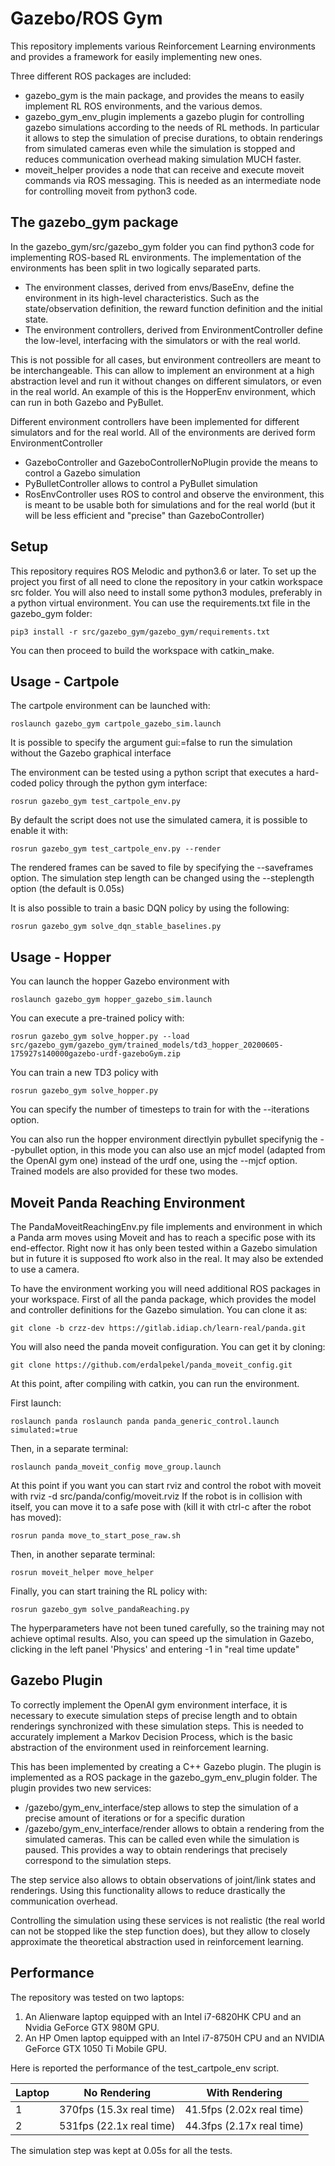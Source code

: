 # Gazebo/ROS Gym

This repository implements various Reinforcement Learning environments and provides a framework
for easily implementing new ones.

Three different ROS packages are included:

* gazebo_gym is the main package, and provides the means to easily implement RL ROS environments,
and the various demos.
* gazebo_gym_env_plugin implements a gazebo plugin for controlling gazebo simulations according
 to the needs of RL methods. In particular it allows to step the simulation of precise durations,
 to obtain renderings from simulated cameras even while the simulation is stopped and reduces
 communication overhead making simulation MUCH faster.
* moveit_helper provides a node that can receive and execute moveit commands via ROS messaging.
 This is needed as an intermediate node for controlling moveit from python3 code.


## The gazebo_gym package

In the gazebo_gym/src/gazebo_gym folder you can find python3 code for implementing ROS-based
RL environments.
The implementation of the environments has been split in two logically separated parts.

* The environment classes, derived from envs/BaseEnv, define the environment in its high-level
 characteristics. Such as the state/observation definition, the reward function definition and
 the initial state.
* The environment controllers, derived from EnvironmentController define the low-level, interfacing
 with the simulators or with the real world.

This is not possible for all cases, but environment contreollers are meant to be interchangeable. This can
allow to implement an environment at a high abstraction level and run it without changes on different
simulators, or even in the real world. An example of this is the HopperEnv environment, which can run in
both Gazebo and PyBullet.

Different environment controllers have been implemented for different simulators and for the real world.
All of the environments are derived form EnvironmentController

* GazeboController and GazeboControllerNoPlugin provide the means to control a Gazebo simulation
* PyBulletController allows to control a PyBullet simulation
* RosEnvController uses ROS to control and observe the environment, this is meant to be usable both for
simulations and for the real world (but it will be less efficient and "precise" than GazeboController)


## Setup
This repository requires ROS Melodic and python3.6 or later.
To set up the project you first of all need to clone the repository in your catkin
workspace src folder.
You will also need to install some python3 modules, preferably in a python virtual
environment. You can use the requirements.txt file in the gazebo_gym folder:

```
pip3 install -r src/gazebo_gym/gazebo_gym/requirements.txt
```

You can then proceed to build the workspace with catkin_make.

## Usage - Cartpole

The cartpole environment can be launched with:

```
roslaunch gazebo_gym cartpole_gazebo_sim.launch
```

It is possible to specify the argument gui:=false to run the simulation without the
Gazebo graphical interface


The environment can be tested using a python script that executes a hard-coded policy
through the python gym interface:

```
rosrun gazebo_gym test_cartpole_env.py
```

By default the script does not use the simulated camera, it is possible to enable
it with:

```
rosrun gazebo_gym test_cartpole_env.py --render
```

The rendered frames can be saved to file by specifying the --saveframes option.
The simulation step length can be changed using the --steplength option (the default is 0.05s)



It is also possible to train a basic DQN policy by using the following:

```
rosrun gazebo_gym solve_dqn_stable_baselines.py
```

## Usage - Hopper

You can launch the hopper Gazebo environment with
```
roslaunch gazebo_gym hopper_gazebo_sim.launch
```

You can execute a pre-trained policy with:

```
rosrun gazebo_gym solve_hopper.py --load src/gazebo_gym/gazebo_gym/trained_models/td3_hopper_20200605-175927s140000gazebo-urdf-gazeboGym.zip
```

You can train a new TD3 policy with

```
rosrun gazebo_gym solve_hopper.py
```

You can specify the number of timesteps to train for with the --iterations option.

You can also run the hopper environment directlyin pybullet specifynig the --pybullet option, in this mode you can also use an mjcf model (adapted from the OpenAI gym one) instead of the urdf one, using the --mjcf option. Trained models are also provided for these two modes.


## Moveit Panda Reaching Environment

The PandaMoveitReachingEnv.py file implements and environment in which a Panda arm moves using Moveit and has to reach a
specific pose with its end-effector.
Right now it has only been tested within a Gazebo simulation but in future it is supposed fto work also in the real.
It may also be extended to use a camera.

To have the environment working you will need additional ROS packages in your workspace.
First of all the panda package, which provides the model and controller definitions for the Gazebo simulation.
You can clone it as:

```
git clone -b crzz-dev https://gitlab.idiap.ch/learn-real/panda.git
```

You will also need the panda moveit configuration. You can get it by cloning:

```
git clone https://github.com/erdalpekel/panda_moveit_config.git
```

At this point, after compiling with catkin, you can run the environment.

First launch:
```
roslaunch panda roslaunch panda panda_generic_control.launch simulated:=true
```

Then, in a separate terminal:
```
roslaunch panda_moveit_config move_group.launch
```
At this point if you want you can start rviz and control the robot with moveit with rviz -d src/panda/config/moveit.rviz
If the robot is in collision with itself, you can move it to a safe pose with (kill it with ctrl-c after the robot has moved):
```
rosrun panda move_to_start_pose_raw.sh
```

Then, in another separate terminal:
```
rosrun moveit_helper move_helper
```

Finally, you can start training the RL policy with:
```
rosrun gazebo_gym solve_pandaReaching.py
```

The hyperparameters have not been tuned carefully, so the training may not achieve optimal results.
Also, you can speed up the simulation in Gazebo, clicking in the left panel 'Physics' and
entering -1 in "real time update"





## Gazebo Plugin
To correctly implement the OpenAI gym environment interface, it is necessary to execute
simulation steps of precise length and to obtain renderings synchronized with these
simulation steps. This is needed to accurately implement a Markov Decision Process, which
is the basic abstraction of the environment used in reinforcement learning.


This has been implemented by creating a C++ Gazebo plugin. The plugin is implemented as
a ROS package in the gazebo_gym_env_plugin folder.
The plugin provides two new services:

- /gazebo/gym_env_interface/step allows to step the simulation of a precise amount
 of iterations or for a specific duration
- /gazebo/gym_env_interface/render allows to obtain a rendering from the simulated
 cameras. This can be called even while the simulation is paused.
 This provides a way to obtain renderings that precisely correspond to the simulation steps.

The step service also allows to obtain observations of joint/link states and renderings. Using this functionality allows to reduce drastically the communication overhead.

Controlling the simulation using these services is not realistic (the real world
can not be stopped like the step function does), but they allow to closely approximate
the theoretical abstraction used in reinforcement learning.


## Performance
The repository was tested on two laptops:

1. An Alienware laptop equipped with an Intel i7-6820HK CPU and an Nvidia GeForce GTX 980M GPU.
2. An HP Omen laptop equipped with an Intel i7-8750H CPU and an NVIDIA GeForce GTX 1050 Ti Mobile GPU.

Here is reported the performance of the test_cartpole_env script.

| Laptop |       No Rendering        | With Rendering            |
|--------|---------------------------|---------------------------|
|   1    |  370fps (15.3x real time) | 41.5fps (2.02x real time) |
|   2    |  531fps (22.1x real time) | 44.3fps (2.17x real time) |

The simulation step was kept at 0.05s for all the tests.
